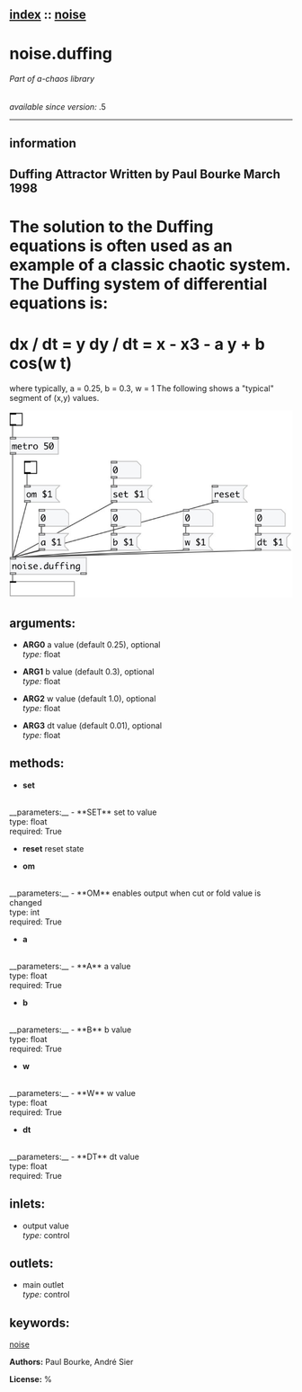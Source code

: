 [index](index.html) :: [noise](category_noise.html)
---

# noise.duffing

###### Part of a-chaos library

*available since version:* .5

---


## information
Duffing Attractor
Written by Paul Bourke
March 1998
---
The solution to the Duffing equations is often used as an example of a classic
            chaotic system.
The Duffing system of differential equations is:
===========
dx / dt = y
dy / dt = x - x3 - a y + b cos(w t)
===================================
where typically, a = 0.25, b = 0.3, w = 1
The following shows a &#34;typical&#34; segment of (x,y) values.



[![example](../examples/img/noise.duffing.jpg)](../examples/pd/noise.duffing.pd)



## arguments:

* **ARG0**
a value (default 0.25), optional<br>
_type:_ float<br>

* **ARG1**
b value (default 0.3), optional<br>
_type:_ float<br>

* **ARG2**
w value (default 1.0), optional<br>
_type:_ float<br>

* **ARG3**
dt value (default 0.01), optional<br>
_type:_ float<br>



## methods:

* **set**
<br>
  __parameters:__
  - **SET** set to value<br>
    type: float <br>
    required: True <br>

* **reset**
reset state<br>

* **om**
<br>
  __parameters:__
  - **OM** enables output when cut or fold value is changed<br>
    type: int <br>
    required: True <br>

* **a**
<br>
  __parameters:__
  - **A** a value<br>
    type: float <br>
    required: True <br>

* **b**
<br>
  __parameters:__
  - **B** b value<br>
    type: float <br>
    required: True <br>

* **w**
<br>
  __parameters:__
  - **W** w value<br>
    type: float <br>
    required: True <br>

* **dt**
<br>
  __parameters:__
  - **DT** dt value<br>
    type: float <br>
    required: True <br>






## inlets:

* output value<br>
_type:_ control



## outlets:

* main outlet<br>
_type:_ control



## keywords:

[noise](keywords/noise.html)






**Authors:** Paul Bourke, André Sier




**License:** %





